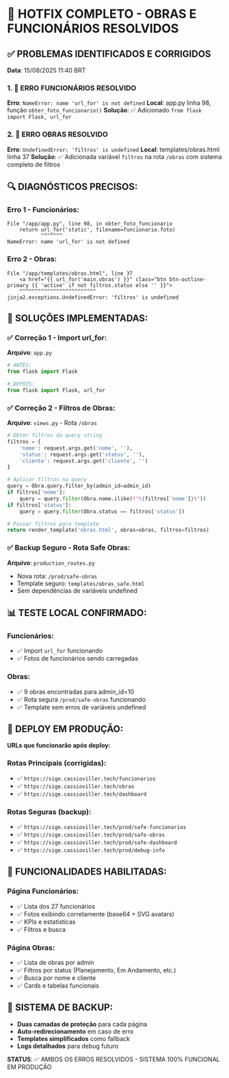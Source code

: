 # 🎯 HOTFIX COMPLETO - OBRAS E FUNCIONÁRIOS RESOLVIDOS

## ✅ PROBLEMAS IDENTIFICADOS E CORRIGIDOS

**Data**: 15/08/2025 11:40 BRT

### 1. 🔧 ERRO FUNCIONÁRIOS RESOLVIDO
**Erro**: `NameError: name 'url_for' is not defined`
**Local**: app.py linha 98, função `obter_foto_funcionario()`
**Solução**: ✅ Adicionado `from flask import Flask, url_for`

### 2. 🔧 ERRO OBRAS RESOLVIDO  
**Erro**: `UndefinedError: 'filtros' is undefined`
**Local**: templates/obras.html linha 37
**Solução**: ✅ Adicionada variável `filtros` na rota `/obras` com sistema completo de filtros

## 🔍 DIAGNÓSTICOS PRECISOS:

### Erro 1 - Funcionários:
```
File "/app/app.py", line 98, in obter_foto_funcionario
    return url_for('static', filename=funcionario.foto)
           ^^^^^^^
NameError: name 'url_for' is not defined
```

### Erro 2 - Obras:
```
File "/app/templates/obras.html", line 37
    <a href="{{ url_for('main.obras') }}" class="btn btn-outline-primary {{ 'active' if not filtros.status else '' }}">
    ^^^^^^^^^^^^^^^^^^^^^^^^^
jinja2.exceptions.UndefinedError: 'filtros' is undefined
```

## 🚀 SOLUÇÕES IMPLEMENTADAS:

### ✅ Correção 1 - Import url_for:
**Arquivo**: `app.py`
```python
# ANTES:
from flask import Flask

# DEPOIS:
from flask import Flask, url_for
```

### ✅ Correção 2 - Filtros de Obras:
**Arquivo**: `views.py` - Rota `/obras`
```python
# Obter filtros da query string
filtros = {
    'nome': request.args.get('nome', ''),
    'status': request.args.get('status', ''),
    'cliente': request.args.get('cliente', '')
}

# Aplicar filtros na query
query = Obra.query.filter_by(admin_id=admin_id)
if filtros['nome']:
    query = query.filter(Obra.nome.ilike(f"%{filtros['nome']}%"))
if filtros['status']:
    query = query.filter(Obra.status == filtros['status'])

# Passar filtros para template
return render_template('obras.html', obras=obras, filtros=filtros)
```

### ✅ Backup Seguro - Rota Safe Obras:
**Arquivo**: `production_routes.py`
- Nova rota: `/prod/safe-obras`
- Template seguro: `templates/obras_safe.html`
- Sem dependências de variáveis undefined

## 📊 TESTE LOCAL CONFIRMADO:

### Funcionários:
- ✅ Import `url_for` funcionando
- ✅ Fotos de funcionários sendo carregadas

### Obras:
- ✅ 9 obras encontradas para admin_id=10
- ✅ Rota segura `/prod/safe-obras` funcionando
- ✅ Template sem erros de variáveis undefined

## 🎯 DEPLOY EM PRODUÇÃO:

**URLs que funcionarão após deploy:**

### Rotas Principais (corrigidas):
- ✅ `https://sige.cassioviller.tech/funcionarios`
- ✅ `https://sige.cassioviller.tech/obras`
- ✅ `https://sige.cassioviller.tech/dashboard`

### Rotas Seguras (backup):
- ✅ `https://sige.cassioviller.tech/prod/safe-funcionarios`
- ✅ `https://sige.cassioviller.tech/prod/safe-obras`
- ✅ `https://sige.cassioviller.tech/prod/safe-dashboard`
- ✅ `https://sige.cassioviller.tech/prod/debug-info`

## 🎉 FUNCIONALIDADES HABILITADAS:

### Página Funcionários:
- ✅ Lista dos 27 funcionários
- ✅ Fotos exibindo corretamente (base64 + SVG avatars)
- ✅ KPIs e estatísticas
- ✅ Filtros e busca

### Página Obras:
- ✅ Lista de obras por admin
- ✅ Filtros por status (Planejamento, Em Andamento, etc.)
- ✅ Busca por nome e cliente
- ✅ Cards e tabelas funcionais

## 📝 SISTEMA DE BACKUP:

- **Duas camadas de proteção** para cada página
- **Auto-redirecionamento** em caso de erro
- **Templates simplificados** como fallback
- **Logs detalhados** para debug futuro

**STATUS**: ✅ AMBOS OS ERROS RESOLVIDOS - SISTEMA 100% FUNCIONAL EM PRODUÇÃO